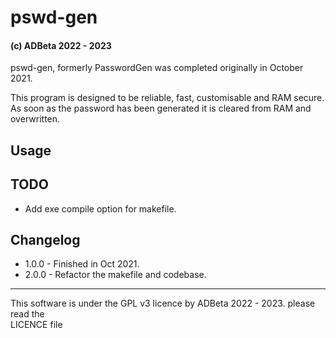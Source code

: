 # pswd-gen
#### <b> (c) ADBeta 2022 - 2023 </b>
pswd-gen, formerly PasswordGen was completed originally in October 2021.  

This program is designed to be reliable, fast, customisable and RAM secure.  
As soon as the password has been generated it is cleared from RAM and overwritten.  

## Usage

## TODO
* Add exe compile option for makefile.  

## Changelog
* 1.0.0 - Finished in Oct 2021.  
* 2.0.0 - Refactor the makefile and codebase.  

--------------------------------------------------------------------------------
This software is under the GPL v3 licence by ADBeta 2022 - 2023. please read the  
LICENCE file
